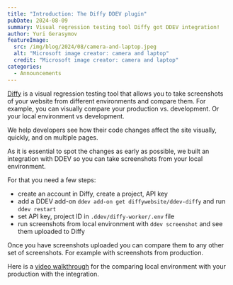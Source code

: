 ```yaml
---
title: "Introduction: The Diffy DDEV plugin"
pubDate: 2024-08-09
summary: Visual regression testing tool Diffy got DDEV integration!
author: Yuri Gerasymov
featureImage:
  src: /img/blog/2024/08/camera-and-laptop.jpeg
  alt: "Microsoft image creator: camera and laptop"
  credit: "Microsoft image creator: camera and laptop"
categories:
  - Announcements
---
```


[Diffy](https://diffy.website) is a visual regression testing tool that allows you to take screenshots of your website from different environments and compare them. For example, you can visually compare your production vs. development. Or your local environment vs development.

We help developers see how their code changes affect the site visually, quickly, and on multiple pages.

As it is essential to spot the changes as early as possible, we built an integration with DDEV so you can take screenshots from your local environment.

For that you need a few steps:

- create an account in Diffy, create a project, API key
- add a DDEV add-on `ddev add-on get diffywebsite/ddev-diffy` and run `ddev restart`
- set API key, project ID in `.ddev/diffy-worker/.env` file
- run screenshots from local environment with `ddev screenshot` and see them uploaded to Diffy

Once you have screenshots uploaded you can compare them to any other set of screenshots. For example with screenshots from production.

Here is a [video walkthrough](https://www.loom.com/share/a3b750e32581458f9d2271969bba1bb8) for the comparing local environment with your production with the integration.
